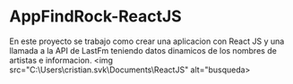 # AppFindRock-ReactJS
En este proyecto se trabajo como crear una aplicacion con React JS y una llamada a la API de LastFm teniendo datos dinamicos de los nombres de artistas e informacion.
<img src="C:\Users\cristian.svk\Documents\ReactJS" alt="busqueda>
